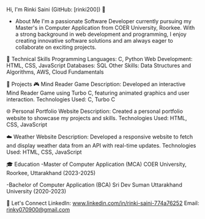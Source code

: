  Hi, I'm Rinki Saini (GitHub: [rinki200]) 👋

- About Me
I'm a passionate Software Developer currently pursuing my Master's in Computer Application from COER University, Roorkee. With a strong background in web development and programming, I enjoy creating innovative software solutions and am always eager to collaborate on exciting projects.

🔧 Technical Skills
Programming Languages: C, Python
Web Development: HTML, CSS, JavaScript
Databases: SQL
Other Skills: Data Structures and Algorithms, AWS, Cloud Fundamentals

🚀 Projects
🎮 Mind Reader Game
Description: Developed an interactive Mind Reader Game using Turbo C, featuring animated graphics and user interaction.
Technologies Used: C, Turbo C

🌐 Personal Portfolio Website
Description: Created a personal portfolio website to showcase my projects and skills.
Technologies Used: HTML, CSS, JavaScript

☁️ Weather Website
Description: Developed a responsive website to fetch and display weather data from an API with real-time updates.
Technologies Used: HTML, CSS, JavaScript

🎓 Education
-Master of Computer Application (MCA)
COER University, Roorkee, Uttarakhand (2023-2025)

-Bachelor of Computer Application (BCA)
Sri Dev Suman Uttarakhand University (2020-2023)


🤝 Let's Connect
LinkedIn: www.linkedin.com/in/rinki-saini-774a76252
Email: rinky070900@gmail.com


